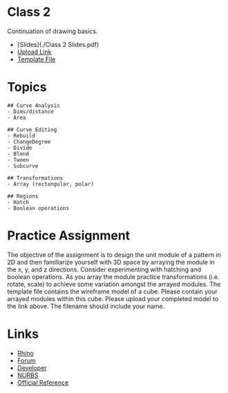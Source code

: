 # Class 2

Continuation of drawing basics.  

- [Slides](./Class 2 Slides.pdf)
- [Upload Link](https://drive.google.com/drive/folders/1LRtngyZjU-AtcYwquuLYh8yzBr5c1mWv?usp=sharing)
- [Template File](./Pattern_Template_2.3dm)

# Topics
```
## Curve Analysis
- Dims/distance
- Area

## Curve Editing
- Rebuild
- ChangeDegree
- Divide
- Blend
- Tween
- Subcurve

## Transformations
- Array (rectangular, polar)

## Regions
- Hatch
- Boolean operations
```

# Practice Assignment
The objective of the assignment is to design the unit module of a pattern in 2D and then familiarize yourself with 3D space by arraying the module in the x, y, and z directions.  Consider experimenting with hatching and boolean operations.  As you array the module practice transformations (i.e. rotate, scale) to achieve some variation amongst the arrayed modules.  The template file contains the wireframe model of a cube.  Please contain your arrayed modules within this cube.  Please upload your completed model to the link above. 
The filename should include your name.  


# Links
- [Rhino](https://www.rhino3d.com/)
- [Forum](https://discourse.mcneel.com/)
- [Developer](https://developer.rhino3d.com/)
- [NURBS](https://en.wikipedia.org/wiki/Non-uniform_rational_B-spline#Example:_a_circle)
- [Official Reference](https://www.rhino3d.com/tutorials)
